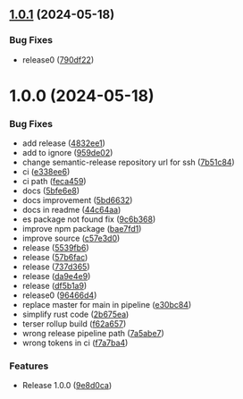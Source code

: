 ## [1.0.1](https://github.com/elribonazo/undebugger/compare/v1.0.0...v1.0.1) (2024-05-18)


### Bug Fixes

* release0 ([790df22](https://github.com/elribonazo/undebugger/commit/790df2207b83ec806e6acea3c6108d716a1ac4d1))

# 1.0.0 (2024-05-18)


### Bug Fixes

* add release ([4832ee1](https://github.com/elribonazo/undebugger/commit/4832ee1edf3b736afda521754ffe24c0d6e52035))
* add to ignore ([959de02](https://github.com/elribonazo/undebugger/commit/959de02efb1ccdbbce37722aa454000d7545c924))
* change semantic-release repository url for ssh ([7b51c84](https://github.com/elribonazo/undebugger/commit/7b51c84399c73f4973ad6e0ef3c144d13ea89493))
* ci ([e338ee6](https://github.com/elribonazo/undebugger/commit/e338ee6203cae169acfa91eaa1327c9d309cc74f))
* ci path ([feca459](https://github.com/elribonazo/undebugger/commit/feca45963c7b4f4112446092a81687da38fc05b7))
* docs ([5bfe6e8](https://github.com/elribonazo/undebugger/commit/5bfe6e8dd01f269dd08fad65b1584f27f765396a))
* docs improvement ([5bd6632](https://github.com/elribonazo/undebugger/commit/5bd663246dd9c862b29e7d0b85d1425aa17f3c15))
* docs in readme ([44c64aa](https://github.com/elribonazo/undebugger/commit/44c64aa600e95f5963d0af9c63cf78f7b1ad446c))
* es package not found fix ([9c6b368](https://github.com/elribonazo/undebugger/commit/9c6b368118ac6a9e6f1384c59e236e34f02a7313))
* improve npm package ([bae7fd1](https://github.com/elribonazo/undebugger/commit/bae7fd1b973d235568543c2045a03e46b8ce71a6))
* improve source ([c57e3d0](https://github.com/elribonazo/undebugger/commit/c57e3d054a8fce2f5c7369028115ab2f4df2a38c))
* release ([5539fb6](https://github.com/elribonazo/undebugger/commit/5539fb61f901670eaf4b7f5a7313def70d5f3cef))
* release ([57b6fac](https://github.com/elribonazo/undebugger/commit/57b6fac65e21fc937ed76833cdba64fd144f690c))
* release ([737d365](https://github.com/elribonazo/undebugger/commit/737d36518522d7b3fa3e5eb48ae45e0070a72d60))
* release ([da9e4e9](https://github.com/elribonazo/undebugger/commit/da9e4e9cbacf390f891b4a0c5ac579cc0d57d946))
* release ([df5b1a9](https://github.com/elribonazo/undebugger/commit/df5b1a9849bd85fd51f4c7e807b7c49d8f836f07))
* release0 ([96466d4](https://github.com/elribonazo/undebugger/commit/96466d439f9a1c8faaaccf3df26ba7675009c482))
* replace master for main in pipeline ([e30bc84](https://github.com/elribonazo/undebugger/commit/e30bc84d89fab35907553c01450c4d07e15cd5ab))
* simplify rust code ([2b675ea](https://github.com/elribonazo/undebugger/commit/2b675ea41f3e16cc3e06291d5ed5b6b20efd8ca4))
* terser rollup build ([f62a657](https://github.com/elribonazo/undebugger/commit/f62a657fe475d541c4f3b6eed7a9b1f9b8d68fac))
* wrong release pipeline path ([7a5abe7](https://github.com/elribonazo/undebugger/commit/7a5abe7dd00fe3f8a82a2f7795829b2adafad4f5))
* wrong tokens in ci ([f7a7ba4](https://github.com/elribonazo/undebugger/commit/f7a7ba4fd7af48775395a32f62f27fdbcd5b3063))


### Features

* Release 1.0.0 ([9e8d0ca](https://github.com/elribonazo/undebugger/commit/9e8d0cac4ef986503a9772da19993062fc16e515))
